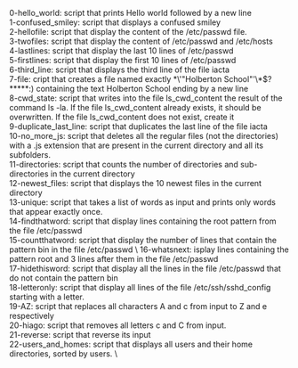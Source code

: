 0-hello_world: script that prints Hello world followed by a new line \
1-confused_smiley: script that displays a confused smiley  \
2-hellofile: script that display the content of the /etc/passwd file.\
3-twofiles: script that display the content of /etc/passwd and /etc/hosts \
4-lastlines: script that display the last 10 lines of /etc/passwd \
5-firstlines: script that display the first 10 lines of /etc/passwd \
6-third_line: script that displays the third line of the file iacta \
7-file: cript that creates a file named exactly \*\\'"Holberton School"\'\\*$\?\*\*\*\*\*:) containing the text Holberton School ending by a new line \
8-cwd_state: script that writes into the file ls_cwd_content the result of the command ls -la. If the file ls_cwd_content already exists, it should be overwritten. If the file ls_cwd_content does not exist, create it \
9-duplicate_last_line: script that duplicates the last line of the file iacta \
10-no_more_js: script that deletes all the regular files (not the directories) with a .js extension that are present in the current directory and all its subfolders. \
11-directories: script that counts the number of directories and sub-directories in the current directory \
12-newest_files: script that displays the 10 newest files in the current directory \
13-unique: script that takes a list of words as input and prints only words that appear exactly once. \
14-findthatword: script that display lines containing the root pattern from the file /etc/passwd \
15-countthatword: script that display the number of lines that contain the pattern bin in the file /etc/passwd \ 
16-whatsnext: isplay lines containing the pattern root and 3 lines after them in the file /etc/passwd \
17-hidethisword: script that display all the lines in the file /etc/passwd that do not contain the pattern bin \
18-letteronly: script that display all lines of the file /etc/ssh/sshd_config starting with a letter.\
19-AZ: script that replaces all characters A and c from input to Z and e respectively\
20-hiago: script that removes all letters c and C from input. \
21-reverse: script that reverse its input \
22-users_and_homes: script that displays all users and their home directories, sorted by users. \